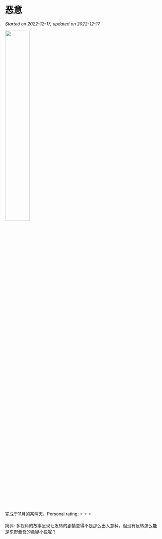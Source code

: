 # [恶意](https://github.com/askming/Personal-reading/issues/20)

_Started on 2022-12-17; updated on 2022-12-17_

<img src="https://user-images.githubusercontent.com/5671771/208269670-4c30f9d6-07de-4307-9693-cda7ad0226f2.png" width = "40%">

完成于11月的某两天。Personal rating: ⭐ ⭐ ⭐ 

简评: 多视角的故事呈现让发转的剧情变得不是那么出人意料，但没有反转怎么能是东野圭吾的悬疑小说呢？